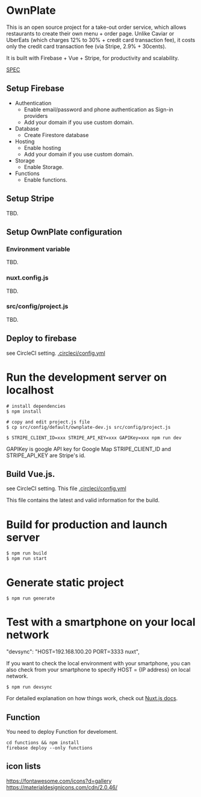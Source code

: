 # OwnPlate

This is an open source project for a take-out order service, which allows restaurants to create their own menu + order page. Unlike Caviar or UberEats (which charges 12% to 30% + credit card transaction fee), it costs only the credit card transaction fee (via Stripe, 2.9% + 30cents). 

It is built with Firebase + Vue + Stripe, for productivity and scalability.

[SPEC](./docs/SPEC.md)


## Setup Firebase

 - Authentication
   - Enable email/password and phone authentication as Sign-in providers
   - Add your domain if you use custom domain.
 - Database
   - Create Firestore database
 - Hosting
   - Enable hosting
   - Add your domain if you use custom domain.
 - Storage
   - Enable Storage.
 - Functions
   - Enable functions.
   
## Setup Stripe
TBD.

## Setup OwnPlate configuration

### Environment variable
TBD.

### nuxt.config.js
TBD.

### src/config/project.js 
TBD.

## Deploy to firebase
see CircleCI setting.
[.circleci/config.yml](./.circleci/config.yml)

# Run the development server on localhost

```
# install dependencies
$ npm install

# copy and edit project.js file
$ cp src/config/default/ownplate-dev.js src/config/project.js

$ STRIPE_CLIENT_ID=xxx STRIPE_API_KEY=xxx GAPIKey=xxx npm run dev
```
GAPIKey is google API key for Google Map
STRIPE_CLIENT_ID and STRIPE_API_KEY are Stripe's id.


## Build Vue.js.

see CircleCI setting.
This file 
[.circleci/config.yml](./.circleci/config.yml)

This file contains the latest and valid information for the build.

# Build for production and launch server
```
$ npm run build
$ npm run start
```

# Generate static project
```
$ npm run generate
```

#  Test with a smartphone on your local network
"devsync": "HOST=192.168.100.20 PORT=3333 nuxt",

If you want to check the local environment with your smartphone, you can also check from your smartphone to specify HOST = {IP address} on local network.

```
$ npm run devsync
```

For detailed explanation on how things work, check out [Nuxt.js docs](https://nuxtjs.org).


## Function

You need to deploy Function for	develoment.

```
cd functions && npm install
firebase deploy --only functions
```

## icon lists

https://fontawesome.com/icons?d=gallery
https://materialdesignicons.com/cdn/2.0.46/

